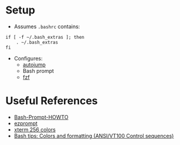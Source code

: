 # Setup

* Assumes `.bashrc` contains:

```shell
if [ -f ~/.bash_extras ]; then
    . ~/.bash_extras
fi
```

* Configures:
  * [autojump](https://github.com/wting/autojump)
  * Bash prompt
  * [fzf](https://github.com/junegunn/fzf)

# Useful References

* [Bash-Prompt-HOWTO](https://tldp.org/HOWTO/Bash-Prompt-HOWTO/index.html)
* [ezprompt](https://ezprompt.net/)
* [xterm 256 colors](https://robotmoon.com/256-colors/)
* [Bash tips: Colors and formatting (ANSI/VT100 Control sequences)](https://misc.flogisoft.com/bash/tip_colors_and_formatting)
